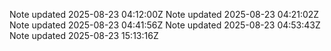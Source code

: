 Note updated 2025-08-23 04:12:00Z
Note updated 2025-08-23 04:21:02Z
Note updated 2025-08-23 04:41:56Z
Note updated 2025-08-23 04:53:43Z
Note updated 2025-08-23 15:13:16Z
